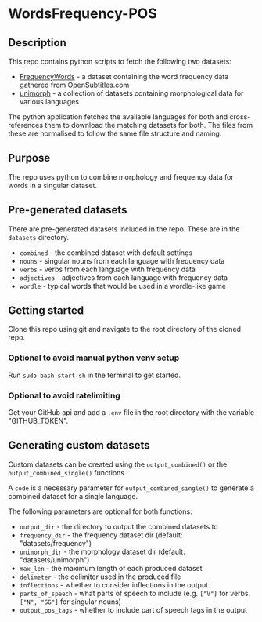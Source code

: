 # WordsFrequency-POS

## Description

This repo contains python scripts to fetch the following two datasets:

-   [FrequencyWords](https://github.com/hermitdave/FrequencyWords) - a dataset containing the word frequency data gathered from OpenSubtitles.com
-   [unimorph](https://github.com/unimorph/unimorph) - a collection of datasets containing morphological data for various languages

The python application fetches the available languages for both and cross-references them to download the matching datasets for both. The files from these are normalised to follow the same file structure and naming.

## Purpose

The repo uses python to combine morphology and frequency data for words in a singular dataset.

## Pre-generated datasets

There are pre-generated datasets included in the repo. These are in the `datasets` directory.

-   `combined` - the combined dataset with default settings
-   `nouns` - singular nouns from each language with frequency data
-   `verbs` - verbs from each language with frequency data
-   `adjectives` - adjectives from each language with frequency data
-   `wordle` - typical words that would be used in a wordle-like game

## Getting started

Clone this repo using git and navigate to the root directory of the cloned repo.

### Optional to avoid manual python venv setup

Run `sudo bash start.sh` in the terminal to get started.

### Optional to avoid ratelimiting

Get your GitHub api and add a `.env` file in the root directory with the variable "GITHUB_TOKEN".

## Generating custom datasets

Custom datasets can be created using the `output_combined()` or the `output_combined_single()` functions.

A `code` is a necessary parameter for `output_combined_single()` to generate a combined dataset for a single language.

The following parameters are optional for both functions:

-   `output_dir` - the directory to output the combined datasets to
-   `frequency_dir` - the frequency dataset dir (default: "datasets/frequency")
-   `unimorph_dir` - the morphology dataset dir (default: "datasets/unimorph")
-   `max_len` - the maximum length of each produced dataset
-   `delimeter` - the delimiter used in the produced file
-   `inflections` - whether to consider inflections in the output
-   `parts_of_speech` - what parts of speech to include (e.g. `["V"]` for verbs, `["N", "SG"]` for singular nouns)
-   `output_pos_tags` - whether to include part of speech tags in the output
